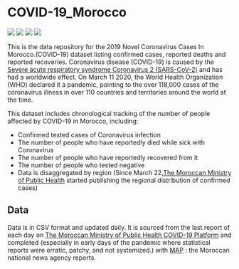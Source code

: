 # COVID-19_Morocco
![](https://img.shields.io/github/issues/RedaElmar/COVID-19_Morocco)
![](https://img.shields.io/github/forks/RedaElmar/COVID-19_Morocco)
![](https://img.shields.io/github/stars/RedaElmar/COVID-19_Morocco)
![](https://img.shields.io/github/license/RedaElmar/COVID-19_Morocco)


This is the data repository for the 2019 Novel Coronavirus Cases In Morocco.(COVID-19) dataset listing confirmed cases, reported deaths and reported recoveries. Coronavirus disease (COVID-19) is caused by the [Severe acute respiratory syndrome Coronavirus 2 (SARS-CoV-2)][sars2] and has had a worldwide effect. On March 11 2020, the World Health Organization (WHO) declared it a pandemic, pointing to the over 118,000 cases of the coronavirus illness in over 110 countries and territories around the world at the time.

[covid]: https://en.wikipedia.org/wiki/Coronavirus_disease_2019
[sars2]: https://en.wikipedia.org/wiki/Severe_acute_respiratory_syndrome_coronavirus_2

This dataset includes chronological tracking of the number of people affected by COVID-19 in Morocco, including:

* Confirmed tested cases of Coronavirus infection
* The number of people who have reportedly died while sick with Coronavirus
* The number of people who have reportedly recovered from it
* The number of people who tested negative
* Data is disaggregated by region (Since March 22,[The Moroccan Ministry of Public Health](https://www.sante.gov.ma/Pages/Accueil.aspx) started publishing the regional distribution of confirmed cases)


## Data

Data is in CSV format and updated daily. It is sourced from the last report of each day on [The Moroccan Ministry of Public Health COVID-19 Platform](http://www.covidmaroc.ma/Pages/AccueilAR.aspx) and completed (especially in early days of the pandemic where statistical reports were erratic, patchy, and not systemized.) with [MAP](http://www.mapexpress.ma) : the Moroccan national news agency reports.
